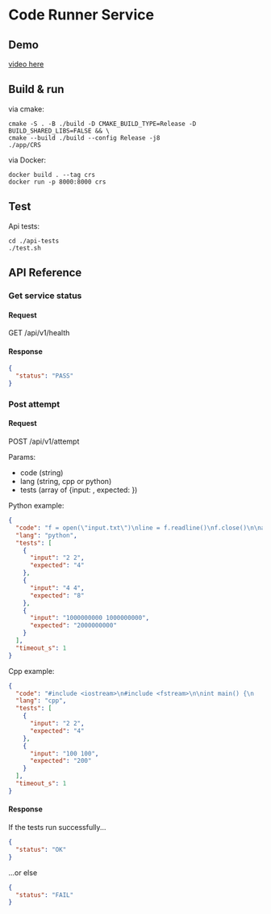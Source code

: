 # Code Runner Service

## Demo

[video here](https://drive.google.com/file/d/17UXyFd7rWriJbLWzVJ_R0CXKYPD7tpu1/view?usp=drive_link)

## Build & run

via cmake:

```shell
cmake -S . -B ./build -D CMAKE_BUILD_TYPE=Release -D BUILD_SHARED_LIBS=FALSE && \
cmake --build ./build --config Release -j8
./app/CRS
```

via Docker:

```shell
docker build . --tag crs
docker run -p 8000:8000 crs
```

## Test

Api tests:

```shell
cd ./api-tests
./test.sh
```

## API Reference

### Get service status

#### Request

GET /api/v1/health

#### Response

```json
{
  "status": "PASS"
}
```

### Post attempt

#### Request

POST /api/v1/attempt

Params:

- code (string)
- lang (string, cpp or python)
- tests (array of {input: <string>, expected: <string>})

Python example:

```json
{
  "code": "f = open(\"input.txt\")\nline = f.readline()\nf.close()\n\na = int(line.split(\" \")[0])\nb = int(line.split(\" \")[1])\n\nf = open(\"output.txt\", \"w\")\nf.write(str(a + b))\nf.close()",
  "lang": "python",
  "tests": [
    {
      "input": "2 2",
      "expected": "4"
    },
    {
      "input": "4 4",
      "expected": "8"
    },
    {
      "input": "1000000000 1000000000",
      "expected": "2000000000"
    }
  ],
  "timeout_s": 1
}
```

Cpp example:

```json
{
  "code": "#include <iostream>\n#include <fstream>\n\nint main() {\n    std::ifstream inputFile(\"input.txt\");\n    std::ofstream outputFile(\"output.txt\");\n\n    if (!inputFile ||!outputFile) {\n        std::cerr << \"Error: Unable to open input or output file.\" << std::endl;\n        return 1;\n    }\n\n    int num1, num2, sum;\n    inputFile >> num1 >> num2;\n\n    if (inputFile.fail()) {\n        std::cerr << \"Error: Invalid input in input.txt.\" << std::endl;\n        return 1;\n    }\n\n    sum = num1 + num2;\n    outputFile << sum;\n\n    inputFile.close();\n    outputFile.close();\n\n    return 0;\n}",
  "lang": "cpp",
  "tests": [
    {
      "input": "2 2",
      "expected": "4"
    },
    {
      "input": "100 100",
      "expected": "200"
    }
  ],
  "timeout_s": 1
}
```

#### Response

If the tests run successfully...

```json
{
  "status": "OK"
}
```

...or else

```json
{
  "status": "FAIL"
}
```
